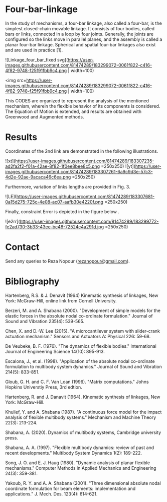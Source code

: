 # Four-bar-linkage
In the study of mechanisms, a four-bar linkage, also called a four-bar, is the simplest closed-chain movable linkage. It consists of four bodies, called bars or links, connected in a loop by four joints. Generally, the joints are configured so the links move in parallel planes, and the assembly is called a planar four-bar linkage. Spherical and spatial four-bar linkages also exist and are used in practice [1].


![Linkage_four_bar_fixed svg](https://user-images.githubusercontent.com/81474289/183299072-0061f822-c416-4f82-9748-f25f91fbb9c4.png | width=100)

<img src=https://user-images.githubusercontent.com/81474289/183299072-0061f822-c416-4f82-9748-f25f91fbb9c4.png | width=100)

 This CODES are organized to represent the analysis of the mentioned mechanism, wherein the flexible behavior of its components is considered. The Equation of Motion is extended, and results are obtained with Greenwood and Augmented methods.
 
 # Results
 
 Coordinates of the 2nd link are demonstrated in the following illustrations.
 
 ![xt](https://user-images.githubusercontent.com/81474289/183307235-ad2fa2f2-f01a-42ae-8f82-1f0ee8bee8c5.png =250x250)
 ![yt](https://user-images.githubusercontent.com/81474289/183307261-6a9c9d3e-57c3-4d2e-92ae-9acaca46c6ea.png =250x250)
 

 Furthermore, variation of links lengths are provided in Fig. 3.
 
 ![LE](https://user-images.githubusercontent.com/81474289/183307681-0a15d275-725c-4e08-ac07-aafb30e4220f.png =250x250)

 
 Finally, constraint Error is depicted in the figure below . 
 
 
 ![e2rr](https://user-images.githubusercontent.com/81474289/183299772-fe2ad730-3b33-43ee-bc48-72524c4a291d.jpg =250x250)
 








# Contact
Send any queries to Reza Nopour (rezanopour@gmail.com).


# Bibliography
 Hartenberg, R.S. & J. Denavit (1964) Kinematic synthesis of linkages, New York: McGraw-Hill, online link from Cornell University.
 
Berzeri, M. and A. Shabana (2000). "Development of simple models for the elastic forces in the absolute nodal co-ordinate formulation." Journal of Sound and Vibration 235(4): 539-565.

Chen, X. and D.-W. Lee (2015). "A microcantilever system with slider-crank actuation mechanism." Sensors and Actuators A: Physical 226: 59-68.

De Veubeke, B. F. (1976). "The dynamics of flexible bodies." International Journal of Engineering Science 14(10): 895-913.

Escalona, J., et al. (1998). "Application of the absolute nodal co-ordinate formulation to multibody system dynamics." Journal of Sound and Vibration 214(5): 833-851.

Gloub, G. H. and C. F. Van Loan (1996). "Matrix computations." Johns Hopkins Universtiy Press, 3rd edtion.

Hartenberg, R. and J. Danavit (1964). Kinematic synthesis of linkages, New York: McGraw-Hill.

Khulief, Y. and A. Shabana (1987). "A continuous force model for the impact analysis of flexible multibody systems." Mechanism and Machine Theory 22(3): 213-224.

Shabana, A. (2020). Dynamics of multibody systems, Cambridge university press.

Shabana, A. A. (1997). "Flexible multibody dynamics: review of past and recent developments." Multibody System Dynamics 1(2): 189-222.

Song, J. O. and E. J. Haug (1980). "Dynamic analysis of planar flexible mechanisms." Computer Methods in Applied Mechanics and Engineering 24(3): 359-381.

Yakoub, R. Y. and A. A. Shabana (2001). "Three dimensional absolute nodal coordinate formulation for beam elements: implementation and applications." J. Mech. Des. 123(4): 614-621.
